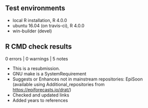 ## Test environments
* local R installation, R 4.0.0
* ubuntu 16.04 (on travis-ci), R 4.0.0
* win-builder (devel)

## R CMD check results

0 errors | 0 warnings | 5 notes

* This is a resubmission.
* GNU make is a SystemRequirement
* Suggests or Enhances not in mainstream repositories: EpiSoon (available using Additional_repositories from https://epiforecasts.io/drat/)
* Checked and updated links
* Added years to references